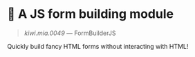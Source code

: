 # 🥝 A JS form building module

> *kiwi.mia.0049* — FormBuilderJS

Quickly build fancy HTML forms without interacting with HTML!